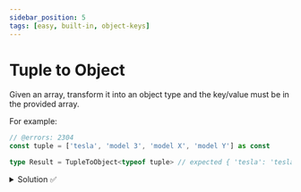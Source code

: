 ```yaml
---
sidebar_position: 5
tags: [easy, built-in, object-keys]
---
```


# Tuple to Object

Given an array, transform it into an object type and the key/value must be in the provided array.

For example:

```ts twoslash
// @errors: 2304
const tuple = ['tesla', 'model 3', 'model X', 'model Y'] as const

type Result = TupleToObject<typeof tuple> // expected { 'tesla': 'tesla', 'model 3': 'model 3', 'model X': 'model X', 'model Y': 'model Y'}
```

<details>
  <summary>Solution ✅</summary>

```ts twoslash {3}
const tuple = ['tesla', 'model 3', 'model X', 'model Y'] as const

type TupleToObject<T extends readonly any[]> = {[P in T[number]]: P}

type Result = TupleToObject<typeof tuple> // expected { 'tesla': 'tesla', 'model 3': 'model 3', 'model X': 'model X', 'model Y': 'model Y'}
```
</details>